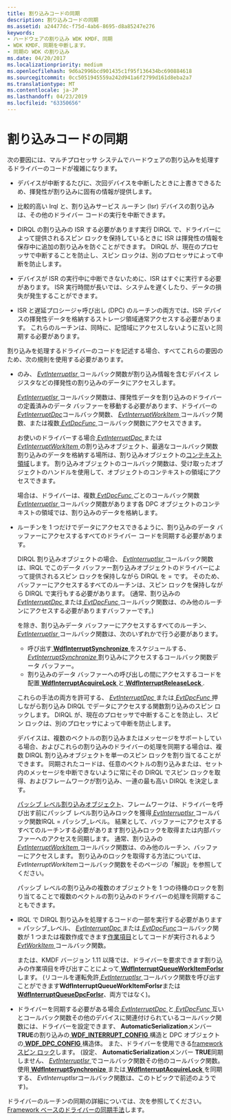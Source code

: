 ```yaml
---
title: 割り込みコードの同期
description: 割り込みコードの同期
ms.assetid: a24477dc-f75d-4ab6-8695-d8a85247e276
keywords:
- ハードウェアの割り込み WDK KMDF、同期
- WDK KMDF、同期を中断します。
- 同期の WDK の割り込み
ms.date: 04/20/2017
ms.localizationpriority: medium
ms.openlocfilehash: 9d6a2996bcd901435c1f95f136434bc690884618
ms.sourcegitcommit: 0cc5051945559a242d941a6f2799d161d8eba2a7
ms.translationtype: MT
ms.contentlocale: ja-JP
ms.lasthandoff: 04/23/2019
ms.locfileid: "63350656"
---
```

# <a name="synchronizing-interrupt-code"></a>割り込みコードの同期


次の要因には、マルチプロセッサ システムでハードウェアの割り込みを処理するドライバーのコードが複雑になります。

-   デバイスが中断するたびに、次回デバイスを中断したときに上書きできるため、揮発性が割り込みに固有の情報が提供します。

-   比較的高い Irql と、割り込みサービス ルーチン (Isr) デバイスの割り込みは、その他のドライバー コードの実行を中断できます。

-   DIRQL の割り込みの ISR する必要があります実行 DIRQL で、ドライバーによって提供されるスピン ロックを保持しているときに ISR は揮発性の情報を保存中に追加の割り込みを防ぐことができます。 DIRQL が、現在のプロセッサで中断することを防止し、スピン ロックは、別のプロセッサによって中断を防止します。

-   デバイスが ISR の実行中に中断できないために、ISR はすぐに実行する必要があります。 ISR 実行時間が長いでは、システムを遅くしたり、データの損失が発生することができます。

-   ISR と遅延プロシージャ呼び出し (DPC) のルーチンの両方では、ISR デバイスの揮発性データを格納するストレージ領域通常アクセスする必要があります。 これらのルーチンは、同時に、記憶域にアクセスしないように互いと同期する必要があります。

割り込みを処理するドライバーのコードを記述する場合、すべてこれらの要因のため、次の規則を使用する必要があります。

-   のみ、 [ *EvtInterruptIsr* ](https://msdn.microsoft.com/library/windows/hardware/ff541735)コールバック関数が割り込み情報を含むデバイス レジスタなどの揮発性の割り込みのデータにアクセスします。

    [ *EvtInterruptIsr* ](https://msdn.microsoft.com/library/windows/hardware/ff541735)コールバック関数は、揮発性データを割り込みのドライバーの定義済みのデータ バッファーを移動する必要があります、ドライバーの[ *EvtInterruptDpc*](https://msdn.microsoft.com/library/windows/hardware/ff541721)コールバック関数、 [ *EvtInterruptWorkItem* ](https://msdn.microsoft.com/library/windows/hardware/hh406422)コールバック関数、または複数[ *EvtDpcFunc* ](https://msdn.microsoft.com/library/windows/hardware/ff541683)コールバック関数にアクセスできます。

    お使いのドライバーする場合[ *EvtInterruptDpc* ](https://msdn.microsoft.com/library/windows/hardware/ff541721)または[ *EvtInterruptWorkItem* ](https://msdn.microsoft.com/library/windows/hardware/hh406422)の割り込みオブジェクト、最適なコールバック関数割り込みのデータを格納する場所は、割り込みオブジェクトの[コンテキスト領域](framework-object-context-space.md)します。 割り込みオブジェクトのコールバック関数は、受け取ったオブジェクトのハンドルを使用して、オブジェクトのコンテキストの領域にアクセスできます。

    場合は、ドライバーは、複数[ *EvtDpcFunc* ](https://msdn.microsoft.com/library/windows/hardware/ff541683)ごとのコールバック関数[ *EvtInterruptIsr* ](https://msdn.microsoft.com/library/windows/hardware/ff541735)コールバック関数があります各 DPC オブジェクトのコンテキストの領域では、割り込みのデータを格納します。

-   ルーチンを 1 つだけでデータにアクセスできるように、割り込みのデータ バッファーにアクセスするすべてのドライバー コードを同期する必要があります。

    DIRQL 割り込みオブジェクトの場合、 [ *EvtInterruptIsr* ](https://msdn.microsoft.com/library/windows/hardware/ff541735)コールバック関数は、IRQL でこのデータ バッファー割り込みオブジェクトのドライバーによって提供されるスピン ロックを保持しながら DIRQL を = です。 そのため、バッファーにアクセスするすべてのルーチンは、スピン ロックを保持しながら DIRQL で実行もする必要があります。 (通常、割り込みの[ *EvtInterruptDpc* ](https://msdn.microsoft.com/library/windows/hardware/ff541721)または[ *EvtDpcFunc* ](https://msdn.microsoft.com/library/windows/hardware/ff541683)コールバック関数は、のみ他のルーチンにアクセスする必要がありますバッファーです。)

    を除き、割り込みデータ バッファーにアクセスするすべてのルーチン、 [ *EvtInterruptIsr* ](https://msdn.microsoft.com/library/windows/hardware/ff541735)コールバック関数は、次のいずれかで行う必要があります。

    -   呼び出す[ **WdfInterruptSynchronize** ](https://msdn.microsoft.com/library/windows/hardware/ff547389)をスケジュールする、 [ *EvtInterruptSynchronize* ](https://msdn.microsoft.com/library/windows/hardware/ff541742)割り込みにアクセスするコールバック関数データ バッファー。
    -   割り込みのデータ バッファーへの呼び出しの間にアクセスするコードを配置[ **WdfInterruptAcquireLock** ](https://msdn.microsoft.com/library/windows/hardware/ff547340)と[ **WdfInterruptReleaseLock** ](https://msdn.microsoft.com/library/windows/hardware/ff547376).

    これらの手法の両方を許可する、 [ *EvtInterruptDpc* ](https://msdn.microsoft.com/library/windows/hardware/ff541721)または[ *EvtDpcFunc* ](https://msdn.microsoft.com/library/windows/hardware/ff541683)押しながら割り込み DIRQL でデータにアクセスする関数割り込みのスピン ロックします。 DIRQL が、現在のプロセッサで中断することを防止し、スピン ロックは、別のプロセッサによって中断を防止します。

    デバイスは、複数のベクトルの割り込みまたはメッセージをサポートしている場合、およびこれらの割り込みのドライバーの処理を同期する場合は、複数 DIRQL 割り込みオブジェクトを単一のスピン ロックを割り当てることができます。 同期されたコードは、任意のベクトルの割り込みまたは、セット内のメッセージを中断できないように常にその DIRQL でスピン ロックを取得、およびフレームワークが割り込み、一連の最も高い DIRQL を決定します。

    [パッシブ レベル割り込みオブジェクト](supporting-passive-level-interrupts.md)、フレームワークは、ドライバーを呼び出す前にパッシブ レベル割り込みロックを獲得[ *EvtInterruptIsr* ](https://msdn.microsoft.com/library/windows/hardware/ff541735)コールバック関数IRQL = パッシブ\_レベル。 結果として、バッファーにアクセスするすべてのルーチンする必要があります割り込みロックを取得または内部バッファーへのアクセスを同期します。 通常、割り込みの[ *EvtInterruptWorkItem* ](https://msdn.microsoft.com/library/windows/hardware/hh406422)コールバック関数は、のみ他のルーチン、バッファーにアクセスします。 割り込みのロックを取得する方法については、 *EvtInterruptWorkItem*コールバック関数をそのページの「解説」を参照してください。

    パッシブ レベルの割り込みの複数のオブジェクトを 1 つの待機のロックを割り当てることで複数のベクトルの割り込みのドライバーの処理を同期することもできます。

-   IRQL で DIRQL 割り込みを処理するコードの一部を実行する必要があります = パッシブ\_レベル、 [ *EvtInterruptDpc* ](https://msdn.microsoft.com/library/windows/hardware/ff541721)または[ *EvtDpcFunc*](https://msdn.microsoft.com/library/windows/hardware/ff541683)コールバック関数が 1 つまたは複数作成できます[作業項目](using-framework-work-items.md)としてコードが実行されるよう[ *EvtWorkItem* ](https://msdn.microsoft.com/library/windows/hardware/ff541859)コールバック関数。

    または、KMDF バージョン 1.11 以降では、ドライバーを要求できます割り込みの作業項目を呼び出すことによって[ **WdfInterruptQueueWorkItemForIsr**](https://msdn.microsoft.com/library/windows/hardware/hh439270)します。 (リコールを運転免許[ *EvtInterruptIsr* ](https://msdn.microsoft.com/library/windows/hardware/ff541735)コールバック関数を呼び出すことができます**WdfInterruptQueueWorkItemForIsr**または[ **WdfInterruptQueueDpcForIsr**](https://msdn.microsoft.com/library/windows/hardware/ff547371)、両方ではなく)。

-   ドライバーを同期する必要がある場合[ *EvtInterruptDpc* ](https://msdn.microsoft.com/library/windows/hardware/ff541721)と[ *EvtDpcFunc* ](https://msdn.microsoft.com/library/windows/hardware/ff541683)互いとコールバック関数その他のデバイスに関連付けられているコールバック関数には、ドライバーを設定できます、 **AutomaticSerialization**メンバー **TRUE**の割り込みの[ **WDF\_INTERRUPT\_CONFIG** ](https://msdn.microsoft.com/library/windows/hardware/ff552347)構造と DPC オブジェクトの[ **WDF\_DPC\_CONFIG** ](https://msdn.microsoft.com/library/windows/hardware/ff551296)構造体。 また、ドライバーを使用できる[framework スピン ロック](using-framework-locks.md#framework-spin-locks)します。 (設定、 **AutomaticSerialization**メンバー **TRUE**同期しません、 [ *EvtInterruptIsr* ](https://msdn.microsoft.com/library/windows/hardware/ff541735)でコールバック関数その他のコールバック関数。 使用[ **WdfInterruptSynchronize** ](https://msdn.microsoft.com/library/windows/hardware/ff547389)または[ **WdfInterruptAcquireLock** ](https://msdn.microsoft.com/library/windows/hardware/ff547340)を同期する、 *EvtInterruptIsr*コールバック関数は、このトピックで前述のようです)。

ドライバーのルーチンの同期の詳細については、次を参照してください。 [Framework ベースのドライバーの同期手法](synchronization-techniques-for-wdf-drivers.md)します。

 

 





